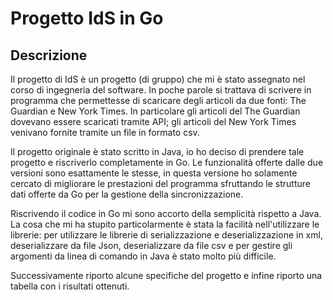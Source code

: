 # Progetto IdS in Go

## Descrizione
Il progetto di IdS è un progetto (di gruppo) che mi è stato assegnato nel corso 
di ingegneria del software. 
In poche parole si trattava di scrivere in programma che permettesse 
di scaricare degli articoli da due fonti: The Guardian e New York Times.
In particolare gli articoli del The Guardian dovevano essere scaricati tramite API;
gli articoli del New York Times venivano fornite tramite un file in formato csv.

Il progetto originale è stato scritto in Java, io ho deciso di prendere tale progetto
e riscriverlo completamente in Go. Le funzionalità offerte dalle due versioni sono
esattamente le stesse, in questa versione ho solamente cercato di migliorare le 
prestazioni del programma sfruttando le strutture dati offerte da Go per la gestione
della sincronizzazione.

Riscrivendo il codice in Go mi sono accorto della semplicità rispetto a Java. 
La cosa che mi ha stupito particolarmente è stata la facilità nell'utilizzare le 
librerie: per utilizzare le librerie di serializzazione e deserializzazione in xml, 
deserializzare da file Json, deserializzare da file csv e per gestire gli argomenti
da linea di comando in Java è stato molto più difficile. 

Successivamente riporto alcune specifiche del progetto e infine riporto una tabella
con i risultati ottenuti.
